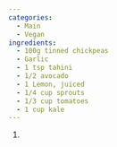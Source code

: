 ```yaml
---
categories:
  - Main
  - Vegan
ingredients:
  - 100g tinned chickpeas
  - Garlic
  - 1 tsp tahini
  - 1/2 avocado
  - 1 Lemon, juiced
  - 1/4 cup sprouts
  - 1/3 cup tomatoes
  - 1 cup kale
---
```

1. 